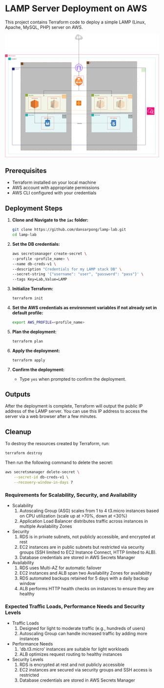 
# LAMP Server Deployment on AWS

This project contains Terraform code to deploy a simple LAMP (Linux, Apache, MySQL, PHP) server on AWS.

![LAMP Server Diagram](./LampStack.drawio.png)

## Prerequisites

- Terraform installed on your local machine
- AWS account with appropriate permissions
- AWS CLI configured with your credentials

## Deployment Steps

1. **Clone and Navigate to the `iac` folder:**

    ```sh
    git clone https://github.com/dansarpong/lamp-lab.git
    cd lamp-lab
    ```

1. **Set the DB credentials:**

    ```sh
    aws secretsmanager create-secret \
    --profile <profile_name> \
    --name db-creds-v1 \
    --description "Credentials for my LAMP stack DB" \
    --secret-string '{"username": "user", "password": "pass"}' \
    --tags Key=Lab,Value=LAMP
    ```

1. **Initialize Terraform:**

    ```sh
    terraform init
    ```

1. **Set the AWS credentials as environment variables if not already set in default profile:**

    ```sh
    export AWS_PROFILE=<profile_name>
    ```

1. **Plan the deployment:**

    ```sh
    terraform plan
    ```

1. **Apply the deployment:**

    ```sh
    terraform apply
    ```

1. **Confirm the deployment:**
    - Type `yes` when prompted to confirm the deployment.

## Outputs

After the deployment is complete, Terraform will output the public IP address of the LAMP server. You can use this IP address to access the server via a web browser after a few minutes.

## Cleanup

To destroy the resources created by Terraform, run:

```sh
terraform destroy
```

Then run the following command to delete the secret:

```sh
aws secretsmanager delete-secret \
    --secret-id db-creds-v1 \
    --recovery-window-in-days 7
```

### Requirements for Scalability, Security, and Availability

- Scalability
    1. Autoscaling Group (ASG) scales from 1 to 4 t3.micro instances based on CPU utilization (scale up at >70%, down at <30%)
    1. Application Load Balancer distributes traffic across instances in multiple Availability Zones
- Security
    1. RDS is in private subnets, not publicly accessible, and encrypted at rest
    1. EC2 instances are in public subnets but restricted via security groups (SSH limited to EC2 Instance Connect, HTTP limited to ALB).
    1. Database credentials are stored in AWS Secrets Manager
- Availability
    1. RDS uses Multi-AZ for automatic failover
    1. EC2 instances and ALB span two Availability Zones for availability
    1. RDS automated backups retained for 5 days with a daily backup window
    1. ALB performs HTTP health checks on instances to ensure they are healthy

### Expected Traffic Loads, Performance Needs and Security Levels

- Traffic Loads
    1. Designed for light to moderate traffic (e.g., hundreds of users)
    1. Autoscaling Group can handle increased traffic by adding more instances
- Performance Needs
    1. 'db.t3.micro' instances are suitable for light workloads
    1. ALB optimizes request routing to healthy instances
- Security Levels
    1. RDS is encrypted at rest and not publicly accessible
    1. EC2 instances are secured via security groups and SSH access is restricted
    1. Database credentials are stored in AWS Secrets Manager
